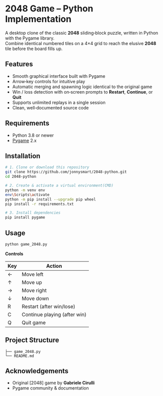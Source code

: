
# 2048 Game – Python Implementation

A desktop clone of the classic **2048** sliding‑block puzzle, written in Python with the Pygame library.  
Combine identical numbered tiles on a 4×4 grid to reach the elusive **2048** tile before the board fills up.

## Features

- Smooth graphical interface built with Pygame  
- Arrow‑key controls for intuitive play  
- Automatic merging and spawning logic identical to the original game  
- Win / loss detection with on‑screen prompts to **Restart**, **Continue**, or **Quit**  
- Supports unlimited replays in a single session  
- Clean, well‑documented source code

## Requirements

- Python 3.8 or newer  
- [Pygame](https://www.pygame.org/) 2.x


## Installation

```bash
# 1. Clone or download this repository
git clone https://github.com/jonnysmart/2048‑python.git
cd 2048‑python

# 2. Create & activate a virtual environment(CMD)
python -m venv env
env\Scripts\activate
python -m pip install --upgrade pip wheel
pip install -r requirements.txt 

# 3. Install dependencies
pip install pygame
```

## Usage

```bash
python game_2048.py
```

**Controls**

| Key | Action      |
|-----|-------------|
| ←   | Move left   |
| ↑   | Move up     |
| →   | Move right  |
| ↓   | Move down   |
| R   | Restart (after win/lose) |
| C   | Continue playing (after win) |
| Q   | Quit game   |


## Project Structure

```
├── game_2048.py                    
└── README.md
```

## Acknowledgements

- Original [2048] game by **Gabriele Cirulli**  
- Pygame community & documentation  